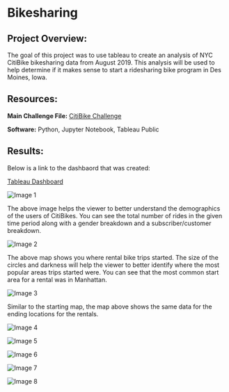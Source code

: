 # Bikesharing

## Project Overview:

The goal of this project was to use tableau to create an analysis of NYC CitiBike bikesharing data from August 2019. This analysis will be used to help determine if it makes sense to start a ridesharing bike program in Des Moines, Iowa.

## Resources:

**Main Challenge File:** [CitiBike Challenge](https://github.com/matthubb17/bikesharing/blob/main/NYC_CitiBike_Challenge.ipynb)

**Software:** Python, Jupyter Notebook, Tableau Public

## Results:

Below is a link to the dashbaord that was created:

[Tableau Dashboard](https://public.tableau.com/shared/7JF8XTRHM?:display_count=n&:origin=viz_share_link)

![Image 1](https://github.com/matthubb17/bikesharing/blob/main/Images/Customer%20Demographics.png)

The above image helps the viewer to better understand the demographics of the users of CitiBikes. You can see the total number of rides in the given time period along with a gender breakdown and a subscriber/customer breakdown.

![Image 2](https://github.com/matthubb17/bikesharing/blob/main/Images/Starting%20Locations%20of%20Rides.png)

The above map shows you where rental bike trips started. The size of the circles and darkness will help the viewer to better identify where the most popular areas trips started were. You can see that the most common start area for a rental was in Manhattan.

![Image 3](https://github.com/matthubb17/bikesharing/blob/main/Images/Ending%20Locations%20of%20Rides.png)

Similar to the starting map, the map above shows the same data for the ending locations for the rentals.

![Image 4](https://github.com/matthubb17/bikesharing/blob/main/Images/Checkout%20Times%20for%20Users.png)

![Image 5](https://github.com/matthubb17/bikesharing/blob/main/Images/Checkout%20Times%20by%20Gender.png)

![Image 6](https://github.com/matthubb17/bikesharing/blob/main/Images/Trips%20by%20Weekday%20per%20Hour.png)

![Image 7](https://github.com/matthubb17/bikesharing/blob/main/Images/Trips%20by%20Gender%20(Weekday%20per%20Hour).png)

![Image 8](https://github.com/matthubb17/bikesharing/blob/main/Images/User%20Trips%20by%20Gender%20by%20Weekday.png)

